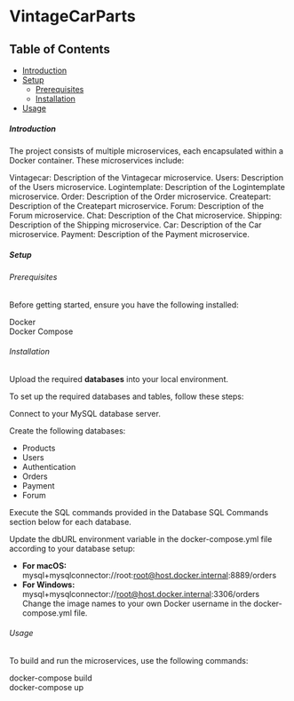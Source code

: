 # VintageCarParts

## Table of Contents

- [Introduction](#introduction)
- [Setup](#setup)
  - [Prerequisites](#prerequisites)
  - [Installation](#installation)
- [Usage](#usage)

##### Introduction
The project consists of multiple microservices, each encapsulated within a Docker container. These microservices include:

Vintagecar: Description of the Vintagecar microservice.
Users: Description of the Users microservice.
Logintemplate: Description of the Logintemplate microservice.
Order: Description of the Order microservice.
Createpart: Description of the Createpart microservice.
Forum: Description of the Forum microservice.
Chat: Description of the Chat microservice.
Shipping: Description of the Shipping microservice.
Car: Description of the Car microservice.
Payment: Description of the Payment microservice.

##### Setup
###### Prerequisites
Before getting started, ensure you have the following installed:

Docker  
Docker Compose

###### Installation
Upload the required **databases** into your local environment.

To set up the required databases and tables, follow these steps:

Connect to your MySQL database server.

Create the following databases:

* Products
* Users
* Authentication
* Orders
* Payment
* Forum

Execute the SQL commands provided in the Database SQL Commands section below for each database.

Update the dbURL environment variable in the docker-compose.yml file according to your database setup:
- **For macOS:** mysql+mysqlconnector://root:root@host.docker.internal:8889/orders
- **For Windows:** mysql+mysqlconnector://root@host.docker.internal:3306/orders
Change the image names to your own Docker username in the docker-compose.yml file.

###### Usage
To build and run the microservices, use the following commands:

docker-compose build  
docker-compose up
